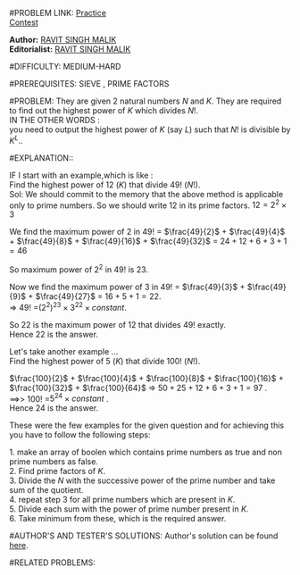 #PROBLEM LINK:
[Practice][111]  
[Contest][222]

**Author:** [RAVIT SINGH MALIK][4444]  
**Editorialist:** [RAVIT SINGH MALIK][6666]

#DIFFICULTY:
MEDIUM-HARD

#PREREQUISITES:
SIEVE , PRIME FACTORS
 
#PROBLEM:
They are given 2 natural numbers $N$ and $K$. They are required to
find out the highest power of $K$ which divides $N!$.  
IN THE OTHER WORDS :  
you need to output the highest power of $K$ (say $L$) such that $N!$ is divisible by $K^L$..  

#EXPLANATION::  

IF I start with an example,which is like :  
Find the highest power of 12 ($K$) that divide 49! ($N!$).  
Sol: We should commit to the memory that the above method is applicable only to prime numbers.    So we should write 12 in its prime factors. $12 = 2^2 \times 3$

We find the maximum power of 2 in 49! = $\frac{49}{2}$ + $\frac{49}{4}$ + $\frac{49}{8}$ + $\frac{49}{16}$ + $\frac{49}{32}$  = $24 + 12 + 6 + 3 + 1 = 46$

So maximum power of $2^2$ in $49!$ is $23$.

Now we find the maximum power of 3 in 49! = $\frac{49}{3}$ + $\frac{49}{9}$ + $\frac{49}{27}$ = $16 + 5 + 1 = 22$.  
⇒ $49!$ =$(2^2)^{23} \times  3^{22} \times constant$.   

So 22 is the maximum power of 12 that divides 49! exactly.  
Hence 22 is the answer.


Let's take another example ...   
Find the highest power of $5$ ($K$) that divide $100!$ ($N!$).  

$\frac{100}{2}$ + $\frac{100}{4}$ + $\frac{100}{8}$ + $\frac{100}{16}$ + $\frac{100}{32}$ + $\frac{100}{64}$ ⇒ $50 + 25 + 12 + 6 + 3 + 1 = 97$  .   
==>>  $100!$ =$5^{24} \times constant$ .  
Hence $24$ is the answer.  


These were the few examples for the given question and for achieving this you have to follow the following steps:    

$1$. make an array of boolen which contains prime numbers as true and non prime numbers as false.  
$2$. Find prime factors of $K$.  
$3$. Divide the $N$ with the successive power of the prime number and take sum of the quotient.  
$4$. repeat step 3 for all prime numbers which are present in $K$.  
$5$. Divide each sum with the power of prime number present in $K$.  
$6$. Take minimum from these, which is the required answer.  
    


#AUTHOR'S AND TESTER'S SOLUTIONS:
Author's solution can be found [here][333]. 


#RELATED PROBLEMS:

[111]: https://www.codechef.com/problems/INLO35
[222]: https://www.codechef.com/INLO1601/problems/INLO35
[333]: https://www.codechef.com/viewsolution/11782831

[4444]: http://www.codechef.com/users/ravit0001
[6666]: http://www.codechef.com/users/ravit0001
